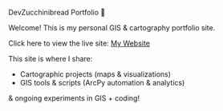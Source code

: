 DevZucchinibread Portfolio 🌱

Welcome! This is my personal GIS & cartography portfolio site.

Click here to view the live site:
[My Website](https://devzucchinibread.github.io/)

This site is where I share:

- Cartographic projects (maps & visualizations)
- GIS tools & scripts (ArcPy automation & analytics)

 & ongoing experiments in GIS + coding!
